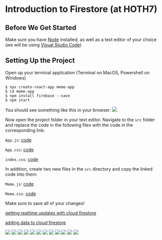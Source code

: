 # Introduction to Firestore (at HOTH7)

## Before We Get Started
Make sure you have [Node](https://nodejs.org/) installed, as well as a text
editor of your choice (we will be using 
[Visual Studio Code](https://code.visualstudio.com/))

## Setting Up the Project
Open up your terminal application (Terminal on MacOS, Powershell on Windows)

```
$ npx create-react-app meme-app
$ cd meme-app
$ npm install firebase --save
$ npm start
```
You should see something like this in your browser:
![](images/default_app.png)

Now open the project folder in your text editor. Navigate to the `src` folder 
and replace the code in the following files with the code in the corresponding 
link:

`App.js`: [code](src_base/App.js)

`App.css`: [code](src_base/App.css)

`index.css`: [code](src_base/index.css)

In addition, create two new files in the `src` directory and copy the linked code into them:

`Meme.js`: [code](src_base/Meme.js) 

`Meme.css`: [code](src_base/Meme.css)

Make sure to save all of your changes!

[getting realtime updates with cloud firestore](https://firebase.google.com/docs/firestore/query-data/listen)

[adding data to cloud firestore](https://firebase.google.com/docs/firestore/manage-data/add-data)

![](images/projects.png)
![](images/create_project_0.png)
![](images/create_project_1.png)
![](images/project_overview.png)
![](images/add_app_0.png)
![](images/add_app_1.png)
![](images/database_0.png)
![](images/database_1.png)
![](images/database_2.png)
![](images/add_collection_0.png)
![](images/add_collection_1.png)
![](images/add_document.png)

